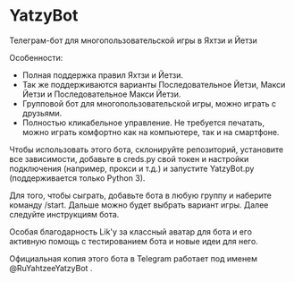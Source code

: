 # YatzyBot
Телеграм-бот для многопользовательской игры в Яхтзи и Йетзи 

Особенности:
* Полная поддержка правил Яхтзи и Йетзи.
* Так же поддерживаются варианты Последовательное Йетзи, Макси Йетзи и Последовательное Макси Йетзи.
* Групповой бот для многопользовательской игры, можно играть с друзьями.
* Полностью кликабельное управление. Не требуется печатать, можно играть комфортно как на компьютере, так и на смартфоне.

Чтобы использовать этого бота, склонируйте репозиторий, установите все зависимости, добавьте в creds.py свой токен и настройки подключения (например, прокси и т.д.) и запустите YatzyBot.py (поддерживается только Python 3).

Для того, чтобы сыграть, добавьте бота в любую группу и наберите команду /start. Дальше можно будет выбрать вариант игры. Далее следуйте инструкциям бота.

Особая благодарность Lik'у за классный аватар для бота и его активную помощь с тестированием бота и новые идеи для него.

Официальная копия этого бота в Telegram работает под именем @RuYahtzeeYatzyBot .
